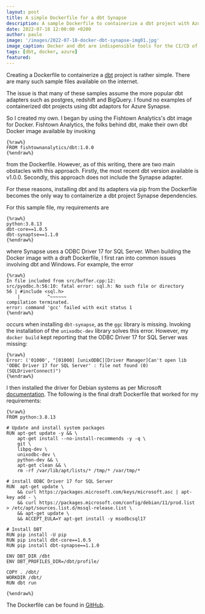 ```yaml
---
layout: post
title: A simple Dockerfile for a dbt Synapse
description: A sample Dockerfile to containerize a dbt project with Azure Synapse dependencies
date: 2022-07-18 12:00:00 +0200
author: paulo
image: '/images/2022-07-18-docker-dbt-synapse-img01.jpg'
image_caption: Docker and dbt are indispensible tools for the CI/CD of modern DWH systems
tags: [dbt, docker, azure]
featured: 
---
```


Creating a Dockerfile to containerize a [dbt](https://www.getdbt.com/) project is rather simple. There are many such sample files available on the internet.

The issue is that many of these samples assume the more popular dbt adapters such as postgres, redshift and BigQuery. I found no examples of containerized dbt projects using dbt adaptors for Azure Synapse.

So I created my own. I began by using the Fishtown Analytics's dbt image for Docker. Fishtown Analytics, the folks behind dbt, make their own dbt Docker image available by invoking 


    {%raw%} 
    FROM fishtownanalytics/dbt:1.0.0
    {%endraw%}

from the Dockerfile. However, as of this writing, there are two main obstacles with this approach. Firstly, the most recent dbt version available is v1.0.0. Secondly, this approach does not include the Synapse adapter. 

For these reasons, installing dbt and its adapters via pip from the Dockerfile becomes the only way to containerize a dbt project Synapse dependencies.

For this sample file, my requirements are

    {%raw%} 
    python:3.8.13
    dbt-core==1.0.5
    dbt-synaptse==1.1.0    
    {%endraw%}

where Synapse uses a ODBC Driver 17 for SQL Server. When building the Docker image with a draft Dockerfile, I first ran into common issues involving dbt and Windows. For example, the error


    {%raw%} 
    In file included from src/buffer.cpp:12:
    src/pyodbc.h:56:10: fatal error: sql.h: No such file or directory
    56 | #include <sql.h>
        |          ^~~~~~~
    compilation terminated.
    error: command 'gcc' failed with exit status 1
    {%endraw%}

occurs when installing `dbt-synapse`, as the `ggc` library is missing. Invoking the installation of the `unixodbc-dev` library solves this error. However, my `docker build` kept reporting that the ODBC Driver 17 for SQL Server was missing: 

    {%raw%} 
    Error: ('01000', "[01000] [unixODBC][Driver Manager]Can't open lib 'ODBC Driver 17 for SQL Server' : file not found (0) (SQLDriverConnect)")    
    {%endraw%}


I then installed the driver for Debian systems as per Microsoft [documentation](https://docs.microsoft.com/en-us/sql/connect/odbc/linux-mac/installing-the-microsoft-odbc-driver-for-sql-server?view=sql-server-ver16#17). The following is the final draft Dockerfile that worked for my requirements:


    {%raw%} 
    FROM python:3.8.13

    # Update and install system packages
    RUN apt-get update -y && \
        apt-get install --no-install-recommends -y -q \
        git \
        libpq-dev \
        unixodbc-dev \
        python-dev && \
        apt-get clean && \
        rm -rf /var/lib/apt/lists/* /tmp/* /var/tmp/*

    # install ODBC Driver 17 for SQL Server
    RUN  apt-get update \
        && curl https://packages.microsoft.com/keys/microsoft.asc | apt-key add - \
        && curl https://packages.microsoft.com/config/debian/11/prod.list > /etc/apt/sources.list.d/mssql-release.list \
        && apt-get update \
        && ACCEPT_EULA=Y apt-get install -y msodbcsql17

    # Install DBT
    RUN pip install -U pip
    RUN pip install dbt-core==1.0.5
    RUN pip install dbt-synapse==1.1.0

    ENV DBT_DIR /dbt
    ENV DBT_PROFILES_DIR=/dbt/profile/

    COPY . /dbt/
    WORKDIR /dbt/
    RUN dbt run
    
    {%endraw%}

The Dockerfile can be found in [GitHub](https://github.com/moralescastillo/code_sample/blob/main/Dockerfile). 
